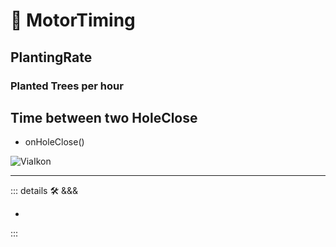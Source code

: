 # 💜 <anima>MotorTiming </anima>

## PlantingRate

### Planted Trees per hour

## Time between two HoleClose

- onHoleClose()

![ViaIkon](/Ikon/Via_Ikon.png)

---

<!-- =================================================== -->
<!-- =================================================== -->
<!-- =================================================== -->
<!-- =================================================== -->
<!-- =================================================== -->
::: details 🛠 <dev>&&&</dev>

-

:::

